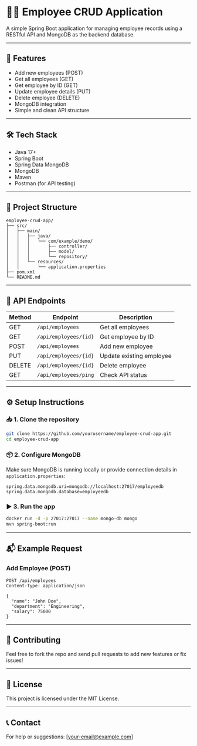 
# 🧑‍💼 Employee CRUD Application

A simple Spring Boot application for managing employee records using a RESTful API and MongoDB as the backend database.

---

## 🚀 Features

- Add new employees (POST)
- Get all employees (GET)
- Get employee by ID (GET)
- Update employee details (PUT)
- Delete employee (DELETE)
- MongoDB integration
- Simple and clean API structure

---

## 🛠️ Tech Stack

- Java 17+
- Spring Boot
- Spring Data MongoDB
- MongoDB
- Maven
- Postman (for API testing)

---

## 📂 Project Structure

```
employee-crud-app/
├── src/
│   ├── main/
│   │   ├── java/
│   │   │   └── com/example/demo/
│   │   │       ├── controller/
│   │   │       ├── model/
│   │   │       └── repository/
│   │   └── resources/
│   │       └── application.properties
├── pom.xml
└── README.md
```

---

## 📝 API Endpoints

| Method | Endpoint               | Description              |
|--------|------------------------|--------------------------|
| GET    | `/api/employees`       | Get all employees        |
| GET    | `/api/employees/{id}`  | Get employee by ID       |
| POST   | `/api/employees`       | Add new employee         |
| PUT    | `/api/employees/{id}`  | Update existing employee |
| DELETE | `/api/employees/{id}`  | Delete employee          |
| GET    | `/api/employees/ping`  | Check API status         |

---

## ⚙️ Setup Instructions

### 📥 1. Clone the repository
```bash
git clone https://github.com/yourusername/employee-crud-app.git
cd employee-crud-app
```

### 📦 2. Configure MongoDB
Make sure MongoDB is running locally or provide connection details in `application.properties`:

```properties
spring.data.mongodb.uri=mongodb://localhost:27017/employeedb
spring.data.mongodb.database=employeedb
```

### ▶️ 3. Run the app
```bash
docker run -d -p 27017:27017 --name mongo-db mongo
mvn spring-boot:run
```

---

## 📬 Example Request

### Add Employee (POST)
```http
POST /api/employees
Content-Type: application/json

{
  "name": "John Doe",
  "department": "Engineering",
  "salary": 75000
}
```

---

## 🙌 Contributing

Feel free to fork the repo and send pull requests to add new features or fix issues!

---

## 🪪 License

This project is licensed under the MIT License.

---

## 📞 Contact

For help or suggestions: [your-email@example.com]
